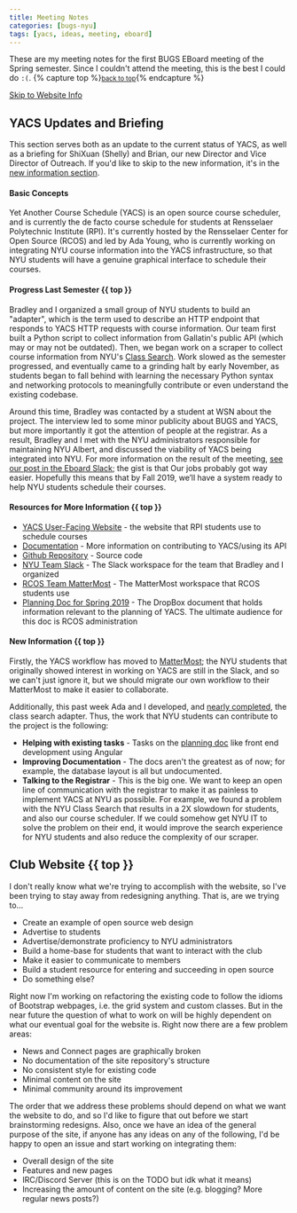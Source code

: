 ```yaml
---
title: Meeting Notes
categories: [bugs-nyu]
tags: [yacs, ideas, meeting, eboard]
---
```

These are my meeting notes for the first BUGS EBoard meeting of the Spring semester.
Since I couldn't attend the meeting, this is the best I could do `:(`.
{% capture top %}<small><a name="" href="#">back to top</a></small>{% endcapture %}

[Skip to Website Info](#website-info)

## YACS Updates and Briefing
This section serves both as an update to the current status of YACS, as well as
a briefing for ShiXuan (Shelly) and Brian, our new Director and Vice Director
of Outreach. If you'd like to skip to the new information, it's in the
[new information section](#yacs-new-info).

#### Basic Concepts
Yet Another Course Schedule (YACS) is an open source course scheduler, and is
currently the de facto course schedule for students at Rensselaer Polytechnic
Institute (RPI). It's currently hosted by the Rensselaer Center for Open Source (RCOS)
and led by Ada Young, who is currently working on integrating NYU course
information into the YACS infrastructure, so that NYU students will have a genuine
graphical interface to schedule their courses.

#### Progress Last Semester {{ top }}
Bradley and I organized a small group of NYU students to build an "adapter",
which is the term used to describe an HTTP endpoint that responds to YACS HTTP
requests with course information. Our team first built a Python script to collect
information from Gallatin's public API (which may or may not be outdated). Then,
we began work on a scraper to collect course information from NYU's
[Class Search][albert-class-search]. Work slowed as the semester progressed, and
eventually came to a grinding halt by early November, as students began to fall
behind with learning the necessary Python syntax and networking protocols to meaningfully
contribute or even understand the existing codebase.

Around this time, Bradley was contacted by a student at WSN about the project.
The interview led to some minor publicity about BUGS and YACS, but more importantly
it got the attention of people at the registrar. As a result, Bradley and I met
with the NYU administrators responsible for maintaining NYU Albert, and discussed
the viability of YACS being integrated into NYU. For more information on the result
of the meeting, [see our post in the Eboard Slack][eboard-post]; the gist is that
Our jobs probably got way easier. Hopefully this means that by Fall 2019, we’ll
have a system ready to help NYU students schedule their courses.

[albert-class-search]: https://m.albert.nyu.edu/app/catalog/classSearch
[eboard-post]: https://bugs-mentors.slack.com/archives/G97EZ3D7F/p1544817503000200

#### Resources for More Information {{ top }}
- [YACS User-Facing Website][nightly-yacs] - the website that RPI students use to schedule courses
- [Documentation][yacs-docs] - More information on contributing to YACS/using its API
- [Github Repository][yacs-repo] - Source code
- [NYU Team Slack][nyu-slack] - The Slack workspace for the team that Bradley and I organized
- [RCOS Team MatterMost][rcos-mattermost] - The MatterMost workspace that RCOS students use
- [Planning Doc for Spring 2019][rcos-dropbox-paper] - The DropBox document that holds information
relevant to the planning of YACS. The ultimate audience for this doc is RCOS administration

[nightly-yacs]: https://nightly.yacs.io/
[yacs-docs]: https://yacs.io/#/
[yacs-repo]: https://github.com/YACS-RCOS/yacs
[nyu-slack]: https://yacsnyu.slack.com/
[rcos-mattermost]: https://chat.rcos.io
[rcos-dropbox-paper]: https://paper.dropbox.com/doc/YACS-Spring-2019-The-Bester-Semester-Ever-gWZcv5kjBK3BbKcQXM4ST

<a name="yacs-new-info"></a>
#### New Information {{ top }}
Firstly, the YACS workflow has moved to [MatterMost][rcos-mattermost]; the NYU students
that originally showed interest in working on YACS are still in the Slack, and so
we can't just ignore it, but we should migrate our own workflow to their MatterMost
to make it easier to collaborate.

Additionally, this past week Ada and I developed, and [nearly completed][pr-nyu-adapter],
the class search adapter. Thus, the work that NYU students can contribute to the
project is the following:

- **Helping with existing tasks** - Tasks on the [planning doc][rcos-dropbox-paper]
like front end development using Angular
- **Improving Documentation** - The docs aren't the greatest as of now; for example,
the database layout is all but undocumented.
- **Talking to the Registrar** - This is the big one. We want to keep an open line of
communication with the registrar to make it as painless to implement YACS at NYU
as possible. For example, we found a problem with the NYU Class Search that results
in a 2X slowdown for students, and also our course scheduler. If we could somehow
get NYU IT to solve the problem on their end, it would improve the search experience
for NYU students and also reduce the complexity of our scraper.

[pr-nyu-adapter]: https://github.com/YACS-RCOS/yacs/pull/392

<a name="website-info"></a>
## Club Website {{ top }}
I don't really know what we're trying to accomplish with the website, so I've been
trying to stay away from redesigning anything. That is, are we trying to...

- Create an example of open source web design
- Advertise to students
- Advertise/demonstrate proficiency to NYU administrators
- Build a home-base for students that want to interact with the club
- Make it easier to communicate to members
- Build a student resource for entering and succeeding in open source
- Do something else?

Right now I'm working on refactoring the existing code to follow the idioms of
Bootstrap webpages, i.e. the grid system and custom classes. But in the near future
the question of what to work on will be highly dependent on what our eventual goal
for the website is. Right now there are a few problem areas:

- News and Connect pages are graphically broken
- No documentation of the site repository's structure
- No consistent style for existing code
- Minimal content on the site
- Minimal community around its improvement

The order that we address these problems should depend on what we want the website
to do, and so I'd like to figure that out before we start brainstorming redesigns.
Also, once we have an idea of the general purpose of the site, if anyone has any
ideas on any of the following, I'd be happy to open an issue and start working on
integrating them:

- Overall design of the site
- Features and new pages
- IRC/Discord Server (this is on the TODO but idk what it means)
- Increasing the amount of content on the site (e.g. blogging? More regular news posts?)
